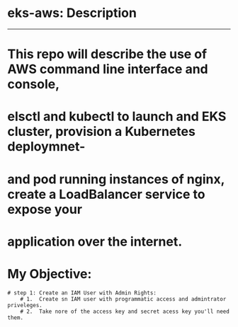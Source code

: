 # eks-aws: Description
----------------------

# This repo will describe the use of AWS command line interface and console,
# elsctl and kubectl to launch and EKS cluster, provision a Kubernetes deploymnet-
# and pod running instances of nginx, create a LoadBalancer service to expose your 
# application over the internet.

# My Objective: 
    # step 1: Create an IAM User with Admin Rights:
        # 1.  Create sn IAM user with programmatic access and admintrator priveleges. 
        # 2.  Take nore of the access key and secret acess key you'll need them. 